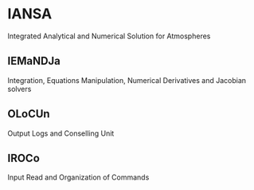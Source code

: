# IANSA
Integrated Analytical and Numerical Solution for Atmospheres

## IEMaNDJa
Integration, Equations Manipulation, Numerical Derivatives and Jacobian solvers

## OLoCUn
Output Logs and Conselling Unit

## IROCo
Input Read and Organization of Commands

